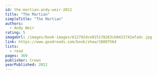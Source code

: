 ```yaml
---
id: the-martian-andy-weir-2012
title: "The Martian"
simpleTitle: "The Martian"
authors:
  - Andy Weir
rating: 5
imageUrl: /images/book-images/612782dce015178283cb0421742afadc.jpg
link: https://www.goodreads.com/book/show/18007564
lists:
  - read
pages: 369
publisher: Crown
yearPublished: 2012
---
```

